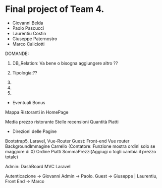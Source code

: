 # Final project of Team 4.
- Giovanni Belda
- Paolo Pascucci
- Laurentiu Costin
- Giuseppe Paternostro
- Marco Caliciotti

DOMANDE:

1) DB_Relation:
Va bene o bisogna aggiungere altro ?? 
2) Tipologia:??

3) 

4) 

5) 

- Eventuali Bonus

Mappa Ristoranti in HomePage

Media prezzo ristorante
Stelle recensioni 
Quantità Piatti

- Direzioni delle Pagine 

Bootstrap5, Laravel, Vue-Router
Guest:
Front-end Vue router
BackgroundImmagine
Carrello (Contatore: Funzione mostra ordini solo se maggiore di 0)
Ordine Piatti SommaPrezzi(Aggiugi o togli cambia il prezzo totale)

Admin:
DashBoard MVC Laravel 


Autenticazione -> Giovanni 
Admin -> Paolo.
Guest -> Giuseppe | Laurentiu, Front End -> Marco
 